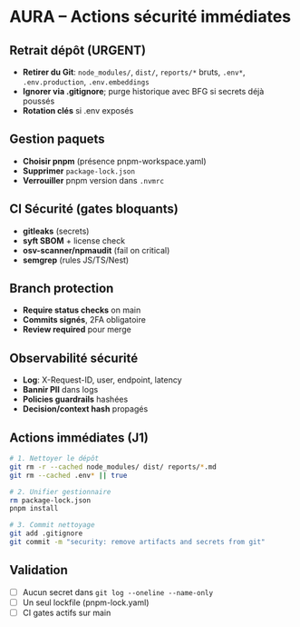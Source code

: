 # AURA – Actions sécurité immédiates

## Retrait dépôt (URGENT)
- **Retirer du Git**: `node_modules/`, `dist/`, `reports/*` bruts, `.env*`, `.env.production`, `.env.embeddings`
- **Ignorer via .gitignore**; purge historique avec BFG si secrets déjà poussés
- **Rotation clés** si .env exposés

## Gestion paquets
- **Choisir pnpm** (présence pnpm-workspace.yaml)
- **Supprimer** `package-lock.json`
- **Verrouiller** pnpm version dans `.nvmrc`

## CI Sécurité (gates bloquants)
- **gitleaks** (secrets)
- **syft SBOM** + license check
- **osv-scanner/npmaudit** (fail on critical)
- **semgrep** (rules JS/TS/Nest)

## Branch protection
- **Require status checks** on main
- **Commits signés**, 2FA obligatoire
- **Review required** pour merge

## Observabilité sécurité
- **Log**: X-Request-ID, user, endpoint, latency
- **Bannir PII** dans logs
- **Policies guardrails** hashées
- **Decision/context hash** propagés

## Actions immédiates (J1)
```bash
# 1. Nettoyer le dépôt
git rm -r --cached node_modules/ dist/ reports/*.md
git rm --cached .env* || true

# 2. Unifier gestionnaire
rm package-lock.json
pnpm install

# 3. Commit nettoyage
git add .gitignore
git commit -m "security: remove artifacts and secrets from git"
```

## Validation
- [ ] Aucun secret dans `git log --oneline --name-only`
- [ ] Un seul lockfile (pnpm-lock.yaml)
- [ ] CI gates actifs sur main